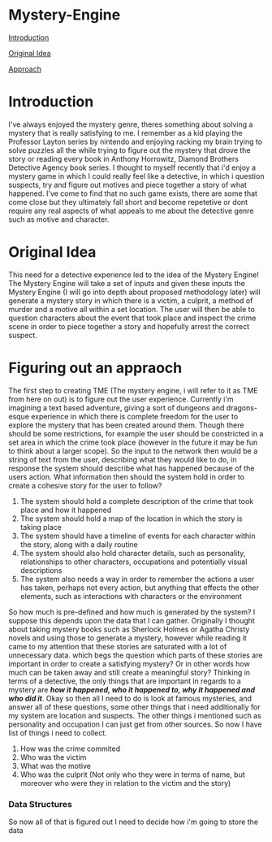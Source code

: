 # Mystery-Engine
[Introduction](#introduction)

[Original Idea](#original-idea)

[Approach](#figuring-out-an-approach)
# Introduction 
I've always enjoyed the mystery genre, theres something about solving a mystery that is really satisfying to me. I remember as a kid playing the Professor Layton series by nintendo and enjoying racking my brain trying to solve puzzles all the while trying to figure out the mystery that drove the story or reading every book in Anthony Horrowitz, Diamond Brothers Detective Agency book series. I thought to myself recently that i'd enjoy a mystery game in which I could really feel like a detective, in which i question suspects, try and figure out motives and piece together a story of what happened. I've come to find that no such game exists, there are some that come close but they ultimately fall short and become repetetive or dont require any real aspects of what appeals to me about the detective genre such as motive and character. 

# Original Idea
This need for a detective experience led to the idea of the Mystery Engine! The Mystery Engine will take a set of inputs and given these inputs the Mystery Engine (I will go into depth about proposed methodology later) will generate a mystery story in which there is a victim, a culprit, a method of murder and a motive all within a set location. The user will then be able to question characters about the event that took place and inspect the crime scene in order to piece together a story and hopefully arrest the correct suspect.

# Figuring out an appraoch
The first step to creating TME (The mystery engine, i will refer to it as TME from here on out) is to figure out the user experience. Currently i'm imagining a text based adventure, giving a sort of dungeons and dragons-esque experience in which there is complete freedom for the user to explore the mystery that has been created around them. Though there should be some restrictions, for example the user should be constricted in a set area in which the crime took place (however in the future it may be fun to think about a larger scope). So the input to the network then would be a string of text from the user, describing what they would like to do, in response the system should describe what has happened because of the users action. What information then should the system hold in order to create a cohesive story for the user to follow? 

1) The system should hold a complete description of the crime that took place and how it happened
2) The system should hold a map of the location in which the story is taking place
3) The system should have a timeline of events for each character within the story, along with a daily routine
4) The system should also hold character details, such as personality, relationships to other characters, occupations and potentially visual descriptions
5) The system also needs a way in order to remember the actions a user has taken, perhaps not every action, but anything that effects the other elements, such as interactions with characters or the environment

So how much is pre-defined and how much is generated by the system? I suppose this depends upon the data that I can gather. Originally I thought about taking mystery books such as Sherlock Holmes or Agatha Christy novels and using those to generate a mystery, however while reading it came to my attention that these stories are saturated with a lot of unnecessary data. which begs the question which parts of these stories are important in order to create a satisfying mystery? Or in other words how much can be taken away and still create a meaningful story? Thinking in terms of a detective, the only things that are important in regards to a mystery are **_how it happened, who it happened to, why it happened and who did it_**. Okay so then all I need to do is look at famous mysteries, and answer all of these questions, some other things that i need additionally for my system are location and suspects. The other things i mentioned such as personality and occupation I can just get from other sources. So now I have list of things i need to collect.
1) How was the crime commited
2) Who was the victim
3) What was the motive
4) Who was the culprit (Not only who they were in terms of name, but moreover who were they in relation to the victim and the story)

### Data Structures
So now all of that is figured out I need to decide how i'm going to store the data
